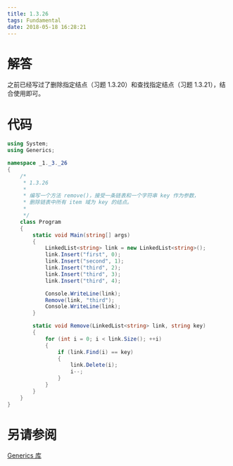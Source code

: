 ```yaml
---
title: 1.3.26
tags: Fundamental
date: 2018-05-18 16:28:21
---
```


# 解答

之前已经写过了删除指定结点（习题 1.3.20）和查找指定结点（习题 1.3.21），结合使用即可。

# 代码

```csharp
using System;
using Generics;

namespace _1._3._26
{
    /*
     * 1.3.26
     * 
     * 编写一个方法 remove()，接受一条链表和一个字符串 key 作为参数，
     * 删除链表中所有 item 域为 key 的结点。
     * 
     */
    class Program
    {
        static void Main(string[] args)
        {
            LinkedList<string> link = new LinkedList<string>();
            link.Insert("first", 0);
            link.Insert("second", 1);
            link.Insert("third", 2);
            link.Insert("third", 3);
            link.Insert("third", 4);

            Console.WriteLine(link);
            Remove(link, "third");
            Console.WriteLine(link);
        }

        static void Remove(LinkedList<string> link, string key)
        {
            for (int i = 0; i < link.Size(); ++i)
            {
                if (link.Find(i) == key)
                {
                    link.Delete(i);
                    i--;
                }
            }
        }
    }
}
```

# 另请参阅

[Generics 库](https://github.com/ikesnowy/Algorithms-4th-Edition-in-Csharp/tree/master/1%20Fundamental/1.3/Generics)
